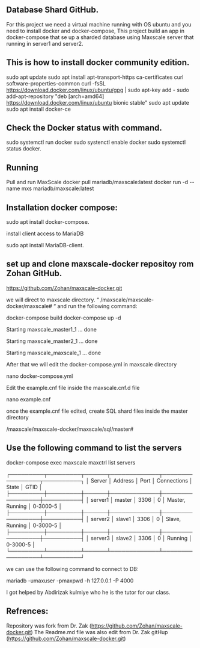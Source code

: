 ## Database Shard GitHub.

For this project we need a virtual machine running with OS ubuntu and you need to install docker and docker-compose, This project build an app in docker-compose that se up a sharded database using Maxscale server that running in server1 and server2.

## This is how to install docker community edition.

sudo apt update
sudo apt install apt-transport-https ca-certificates curl software-properties-common
curl -fsSL https://download.docker.com/linux/ubuntu/gpg | sudo apt-key add -
sudo add-apt-repository "deb [arch=amd64] https://download.docker.com/linux/ubuntu bionic stable"
sudo apt update
sudo apt install docker-ce

## Check the Docker status with command.

sudo systemctl run docker
sudo systenctl enable docker
sudo systemctl status docker.

## Running

Pull and run MaxScale
docker pull mariadb/maxscale:latest
docker run -d --name mxs mariadb/maxscale:latest

## Installation docker compose:

sudo apt install docker-compose.

install client access to MariaDB

sudo apt install MariaDB-client.

## set up and clone maxscale-docker repositoy rom Zohan GitHub.

https://github.com/Zohan/maxscale-docker.git

we will direct to maxscale directory. “ /maxscale/maxscale-docker/maxscale# “ and run the following command:

docker-compose build
docker-compose up -d

Starting maxscale_master1_1 ... done

Starting maxscale_master2_1 ... done

Starting maxscale_maxscale_1 ... done

After that we will edit the docker-compose.yml in maxscale directory

nano docker-compose.yml

Edit the example.cnf file inside the maxscale.cnf.d file

nano example.cnf

once the example.cnf file edited, create SQL shard files inside the master directory

/maxscale/maxscale-docker/maxscale/sql/master#

## Use the following command to list the servers

docker-compose exec maxscale maxctrl list servers

┌─────────┬─────────┬──────┬─────────────┬─────────────────┬──────────┐
│ Server  │ Address │ Port │ Connections │ State           │ GTID     │
├─────────┼─────────┼──────┼─────────────┼─────────────────┼──────────┤
│ server1 │ master  │ 3306 │ 0           │ Master, Running │ 0-3000-5 │
├─────────┼─────────┼──────┼─────────────┼─────────────────┼──────────┤
│ server2 │ slave1  │ 3306 │ 0           │ Slave, Running  │ 0-3000-5 │
├─────────┼─────────┼──────┼─────────────┼─────────────────┼──────────┤
│ server3 │ slave2  │ 3306 │ 0           │ Running         │ 0-3000-5 │
└─────────┴─────────┴──────┴─────────────┴─────────────────┴──────────┘


we can use the following command to connect to DB:

mariadb -umaxuser -pmaxpwd -h 127.0.0.1 -P 4000

I got helped by Abdirizak kulmiye who he is the tutor for our class. 

## Refrences:

Repository was fork from Dr. Zak (https://github.com/Zohan/maxscale-docker.git)
The Readme.md file was also edit from Dr. Zak gitHup (https://github.com/Zohan/maxscale-docker.git)

